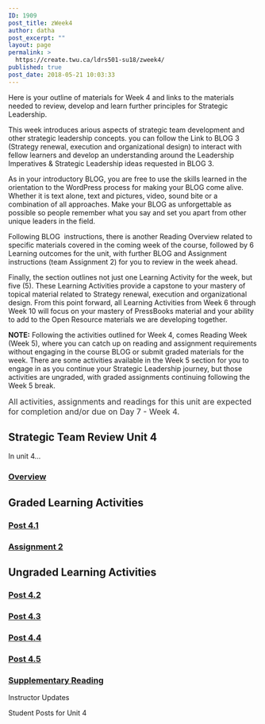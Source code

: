 ```yaml
---
ID: 1909
post_title: zWeek4
author: datha
post_excerpt: ""
layout: page
permalink: >
  https://create.twu.ca/ldrs501-su18/zweek4/
published: true
post_date: 2018-05-21 10:03:33
---
```

Here is your outline of materials for Week 4 and links to the materials needed to review, develop and learn further principles for Strategic Leadership.

This week introduces arious aspects of strategic team development and other strategic leadership concepts. you can follow the Link to BLOG 3 (Strategy renewal, execution and organizational design) to interact with fellow learners and develop an understanding around the Leadership Imperatives &amp; Strategic Leadership ideas requested in BLOG 3.

As in your introductory BLOG, you are free to use the skills learned in the orientation to the WordPress process for making your BLOG come alive. Whether it is text alone, text and pictures, video, sound bite or a combination of all approaches. Make your BLOG as unforgettable as possible so people remember what you say and set you apart from other unique leaders in the field.

Following BLOG  instructions, there is another Reading Overview related to specific materials covered in the coming week of the course, followed by 6 Learning outcomes for the unit, with further BLOG and Assignment instructions (team Assignment 2) for you to review in the week ahead.

Finally, the section outlines not just one Learning Activity for the week, but five (5). These Learning Activities provide a capstone to your mastery of topical material related to Strategy renewal, execution and organizational design. From this point forward, all Learning Activities from Week 6 through Week 10 will focus on your mastery of PressBooks material and your ability to add to the Open Resource materials we are developing together.

<strong>NOTE:</strong> Following the activities outlined for Week 4, comes Reading Week (Week 5), where you can catch up on reading and assignment requirements without engaging in the course BLOG or submit graded materials for the week. There are some activities available in the Week 5 section for you to engage in as you continue your Strategic Leadership journey, but those activities are ungraded, with graded assignments continuing following the Week 5 break.

<span style="float: none;background-color: transparent;color: #333333;cursor: text;font-family: -apple-system,BlinkMacSystemFont,'Segoe UI',Roboto,Oxygen-Sans,Ubuntu,Cantarell,'Helvetica Neue',sans-serif;font-size: 16px;font-style: normal;font-variant: normal;font-weight: 400;letter-spacing: normal;text-align: left;text-decoration: none;text-indent: 0px">All activities, assignments and readings for this unit are expected for completion and/or due on Day 7 - Week 4.</span>

<!--themify_builder_static-->
<h2>Strategic Team Review
Unit 4</h2>
In unit 4&#8230;

<a href="https://create.twu.ca/ldrs501-su18/unit-4/"> 

 </a>
<h3><a href="https://create.twu.ca/ldrs501-su18/unit-4/">Overview</a></h3>
<h2>Graded
Learning Activities</h2>
<a href="https://create.twu.ca/ldrs501-su18/post-4-1/"> 

 </a>
<h3><a href="https://create.twu.ca/ldrs501-su18/post-4-1/">Post 4.1</a></h3>
<a href="https://create.twu.ca/ldrs501-su18/assignment-2/"> 

 </a>
<h3><a href="https://create.twu.ca/ldrs501-su18/assignment-2/">Assignment 2</a></h3>
<h2>Ungraded
Learning Activities</h2>
<a href="https://create.twu.ca/ldrs501-su18/week-4-post-4-2/"> 

 </a>
<h3><a href="https://create.twu.ca/ldrs501-su18/week-4-post-4-2/">Post 4.2</a></h3>
<a href="https://create.twu.ca/ldrs501-su18/week-4-post-4-3/"> 

 </a>
<h3><a href="https://create.twu.ca/ldrs501-su18/week-4-post-4-3/">Post 4.3</a></h3>
<a href="https://create.twu.ca/ldrs501-su18/week-4-post-4-4/"> 

 </a>
<h3><a href="https://create.twu.ca/ldrs501-su18/week-4-post-4-4/">Post 4.4</a></h3>
<a href="https://create.twu.ca/ldrs501-su18/week-4-post-4-5/"> 

 </a>
<h3><a href="https://create.twu.ca/ldrs501-su18/week-4-post-4-5/">Post 4.5</a></h3>
<a href="https://create.twu.ca/ldrs501-su18/week-4-supplementary-reading/"> 

 </a>
<h3><a href="https://create.twu.ca/ldrs501-su18/week-4-supplementary-reading/">Supplementary Reading</a></h3>
Instructor Updates 

 Student Posts for Unit 4<!--/themify_builder_static-->